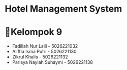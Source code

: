 # Hotel Management System

# 📘Kelompok 9
- Fadillah Nur Laili - 5026221032
- Aliffia Isma Putri - 5026221130
- Zikrul Khalis - 5026221132
- Parisya Naylah Suhaymi - 5026221138
